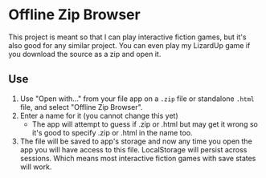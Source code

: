 # Offline Zip Browser

This project is meant so that I can play interactive fiction games, but it's also good for any similar project. You can even play my LizardUp game if you download the source as a zip and open it.

## Use

1. Use "Open with..." from your file app on a `.zip` file or standalone `.html` file, and select "Offline Zip Browser".
1. Enter a name for it (you cannot change this yet)
    - The app will attempt to guess if .zip or .html but may get it wrong
		so it's good to specify .zip or .html in the name too.
1. The file will be saved to app's storage and now any time you open the app
you will have access to this file. LocalStorage will persist across sessions.
Which means most interactive fiction games with save states will work.

